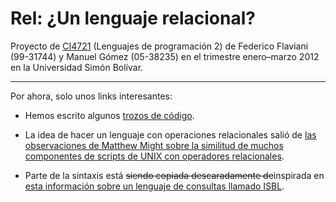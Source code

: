 # Rel: ¿Un lenguaje relacional?

Proyecto de [CI4721](http://ldc.usb.ve/~emhn/cursos/ci4721/) (Lenguajes de programación 2) de Federico Flaviani (99-31744) y Manuel Gómez (05-38235) en el trimestre enero–marzo 2012 en la Universidad Simón Bolívar.

* * *

Por ahora, solo unos links interesantes:

*   Hemos escrito algunos [trozos de código](http://github.com/Targen/rel/raw/master/sample/misc.rel).

*   La idea de hacer un lenguaje con operaciones relacionales salió de [las observaciones de Matthew Might sobre la similitud de muchos componentes de scripts de UNIX con operadores relacionales](http://matt.might.net/articles/sql-in-the-shell/).

*   Parte de la sintaxis está ~~siendo copiada descaradamente de~~inspirada en [esta información sobre un lenguaje de consultas llamado ISBL](http://github.com/Targen/rel/raw/master/ref/RelMod.pdf).
